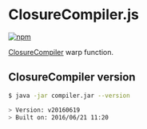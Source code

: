 # ClosureCompiler.js

[![npm](https://nodei.co/npm/uupaa.closurecompiler.js.png?downloads=true&stars=true)](https://nodei.co/npm/uupaa.closurecompiler.js/)

[ClosureCompiler](https://github.com/google/closure-compiler) warp function.

## ClosureCompiler version

```sh
$ java -jar compiler.jar --version

> Version: v20160619
> Built on: 2016/06/21 11:20

```
